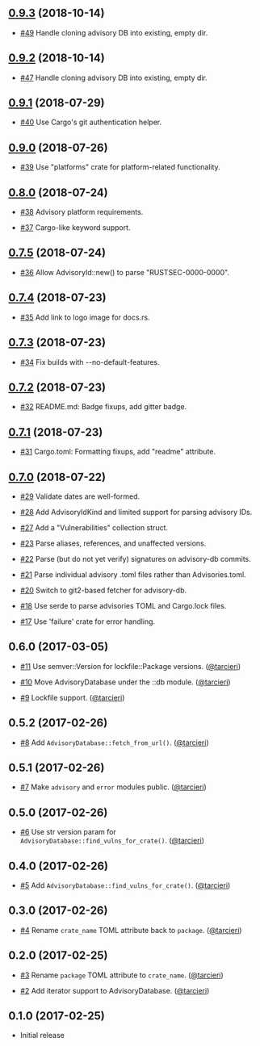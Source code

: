 ## [0.9.3] (2018-10-14)

[0.9.3]: https://github.com/RustSec/rustsec-crate/pull/50

* [#49](https://github.com/RustSec/rustsec-crate/pull/49)
  Handle cloning advisory DB into existing, empty dir.

## [0.9.2] (2018-10-14)

[0.9.2]: https://github.com/RustSec/rustsec-crate/pull/48

* [#47](https://github.com/RustSec/rustsec-crate/pull/47)
  Handle cloning advisory DB into existing, empty dir.

## [0.9.1] (2018-07-29)

[0.9.1]: https://github.com/RustSec/rustsec-crate/compare/v0.9.0...v0.9.1

* [#40](https://github.com/RustSec/rustsec-crate/pull/40)
  Use Cargo's git authentication helper.

## [0.9.0] (2018-07-26)

[0.9.0]: https://github.com/RustSec/rustsec-crate/compare/v0.8.0...v0.9.0

* [#39](https://github.com/RustSec/rustsec-crate/pull/39)
  Use "platforms" crate for platform-related functionality.

## [0.8.0] (2018-07-24)

[0.8.0]: https://github.com/RustSec/rustsec-crate/compare/v0.7.5...v0.8.0

* [#38](https://github.com/RustSec/rustsec-crate/pull/38)
  Advisory platform requirements.

* [#37](https://github.com/RustSec/rustsec-crate/pull/37)
  Cargo-like keyword support.

## [0.7.5] (2018-07-24)

[0.7.5]: https://github.com/RustSec/rustsec-crate/compare/v0.7.4...v0.7.5

* [#36](https://github.com/RustSec/rustsec-crate/pull/36)
  Allow AdvisoryId::new() to parse "RUSTSEC-0000-0000".

## [0.7.4] (2018-07-23)

[0.7.4]: https://github.com/RustSec/rustsec-crate/compare/v0.7.3...v0.7.4

* [#35](https://github.com/RustSec/rustsec-crate/pull/35)
  Add link to logo image for docs.rs.

## [0.7.3] (2018-07-23)

[0.7.3]: https://github.com/RustSec/rustsec-crate/compare/v0.7.2...v0.7.3

* [#34](https://github.com/RustSec/rustsec-crate/pull/34)
  Fix builds with --no-default-features.

## [0.7.2] (2018-07-23)

[0.7.2]: https://github.com/RustSec/rustsec-crate/compare/v0.7.1...v0.7.2

* [#32](https://github.com/RustSec/rustsec-crate/pull/32)
  README.md: Badge fixups, add gitter badge.

## [0.7.1] (2018-07-23)

[0.7.1]: https://github.com/RustSec/rustsec-crate/compare/v0.7.0...v0.7.1

* [#31](https://github.com/RustSec/rustsec-crate/pull/31)
  Cargo.toml: Formatting fixups, add "readme" attribute.

## [0.7.0] (2018-07-22)

[0.7.0]: https://github.com/RustSec/rustsec-crate/compare/v0.6.0...v0.7.0

* [#29](https://github.com/RustSec/rustsec-crate/pull/29)
  Validate dates are well-formed.

* [#28](https://github.com/RustSec/rustsec-crate/pull/28)
  Add AdvisoryIdKind and limited support for parsing advisory IDs.

* [#27](https://github.com/RustSec/rustsec-crate/pull/27)
  Add a "Vulnerabilities" collection struct.

* [#23](https://github.com/RustSec/rustsec-crate/pull/23)
  Parse aliases, references, and unaffected versions.

* [#22](https://github.com/RustSec/rustsec-crate/pull/22)
  Parse (but do not yet verify) signatures on advisory-db commits.

* [#21](https://github.com/RustSec/rustsec-crate/pull/21)
  Parse individual advisory .toml files rather than Advisories.toml.

* [#20](https://github.com/RustSec/rustsec-crate/pull/20)
  Switch to git2-based fetcher for advisory-db.

* [#18](https://github.com/RustSec/rustsec-crate/pull/18)
  Use serde to parse advisories TOML and Cargo.lock files.

* [#17](https://github.com/RustSec/rustsec-crate/pull/17)
  Use 'failure' crate for error handling.

## 0.6.0 (2017-03-05)

* [#11](https://github.com/RustSec/rustsec-crate/pull/11)
  Use semver::Version for lockfile::Package versions.
  ([@tarcieri])

* [#10](https://github.com/RustSec/rustsec-crate/pull/10)
  Move AdvisoryDatabase under the ::db module.
  ([@tarcieri])
 
* [#9](https://github.com/RustSec/rustsec-crate/pull/9)
  Lockfile support.
  ([@tarcieri])

## 0.5.2 (2017-02-26)

* [#8](https://github.com/RustSec/rustsec-crate/pull/8)
  Add `AdvisoryDatabase::fetch_from_url()`.
  ([@tarcieri])

## 0.5.1 (2017-02-26)

* [#7](https://github.com/RustSec/rustsec-crate/pull/7)
  Make `advisory` and `error` modules public.
  ([@tarcieri])

## 0.5.0 (2017-02-26)

* [#6](https://github.com/RustSec/rustsec-crate/pull/6)
  Use str version param for `AdvisoryDatabase::find_vulns_for_crate()`.
  ([@tarcieri])

## 0.4.0 (2017-02-26)

* [#5](https://github.com/RustSec/rustsec-crate/pull/5)
  Add `AdvisoryDatabase::find_vulns_for_crate()`.
  ([@tarcieri])

## 0.3.0 (2017-02-26)

* [#4](https://github.com/RustSec/rustsec-crate/pull/4)
  Rename `crate_name` TOML attribute back to `package`.
  ([@tarcieri])

## 0.2.0 (2017-02-25)

* [#3](https://github.com/RustSec/rustsec-crate/pull/3)
  Rename `package` TOML attribute to `crate_name`.
  ([@tarcieri])

* [#2](https://github.com/RustSec/rustsec-crate/pull/2)
  Add iterator support to AdvisoryDatabase.
  ([@tarcieri])

## 0.1.0 (2017-02-25)

* Initial release

[@tarcieri]: https://github.com/tarcieri
